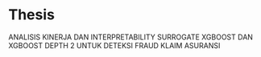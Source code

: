 # Thesis
ANALISIS KINERJA DAN INTERPRETABILITY SURROGATE XGBOOST DAN XGBOOST DEPTH 2 UNTUK DETEKSI FRAUD KLAIM ASURANSI

